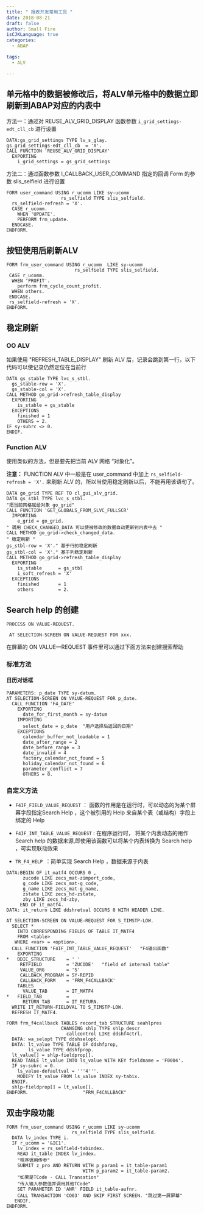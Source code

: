 ```yaml
---
title: " 报表开发常用工具 "
date: 2018-08-21
draft: false
author: Small Fire
isCJKLanguage: true
categories: 
  - ABAP

tags: 
  - ALV

---
```


## 单元格中的数据被修改后，将ALV单元格中的数据立即刷新到ABAP对应的内表中

方法一：通过对 REUSE_ALV_GRID_DISPLAY 函数参数 `i_grid_settings-edt_cll_cb` 进行设置

```ABAP
DATA:gs_grid_settings TYPE lv_s_glay. 
gs_grid_settings-edt_cll_cb  = 'X'.
CALL FUNCTION 'REUSE_ALV_GRID_DISPLAY'
  EXPORTING 
    i_grid_settings = gs_grid_settings
```

方法二：通过函数参数 I_CALLBACK_USER_COMMAND 指定的回调 Form 的参数 slis_selfield 进行设置

```ABAP
FORM user_command USING r_ucomm LIKE sy-ucomm
                    rs_selfield TYPE slis_selfield.
  rs_selfield-refresh = 'X'.
  CASE r_ucomm.
    WHEN 'UPDATE'.
    PERFORM frm_update.
  ENDCASE.
ENDFORM. 
```

## 按钮使用后刷新ALV

```ABAP
FORM frm_user_command USING r_ucomm  LIKE sy-ucomm
                         rs_selfield TYPE slis_selfield.
 CASE r_ucomm.
  WHEN 'PROFIT'.
    perform frm_cycle_count_profit.
  WHEN others.
 ENDCASE.
 rs_selfield-refresh = 'X'.
ENDFORM.
```

## 稳定刷新

### OO ALV

如果使用 "REFRESH_TABLE_DISPLAY" 刷新 ALV 后，记录会跳到第一行，以下代码可以使记录仍然定位在当前行 

```ABAP
DATA gs_stable TYPE lvc_s_stbl.
  gs_stable-row = 'X'.
  gs_stable-col = 'X'.
CALL METHOD go_grid->refresh_table_display
  EXPORTING
    is_stable = gs_stable
  EXCEPTIONS
    finished = 1
    OTHERS = 2.
IF sy-subrc <> 0.
ENDIF.
```

### Function ALV

使用类似的方法，但是要先把当前 ALV 网格 “对象化”。

**注意：** FUNCTION ALV 中一般是在 user_command 中加上 `rs_selfield-refresh = 'X'.` 来刷新 ALV 的，所以当使用稳定刷新以后，不能再用该语句了。

```ABAP
DATA go_grid TYPE REF TO cl_gui_alv_grid.
DATA gs_stbl TYPE lvc_s_stbl.
"把当前网格赋给对象 go_grid"
CALL FUNCTION 'GET_GLOBALS_FROM_SLVC_FULLSCR'
  IMPORTING
    e_grid = go_grid.
" 调用 CHECK_CHANGED_DATA 可以使被修改的数据自动更新到内表中去 "
CALL METHOD go_grid->check_changed_data.
" 稳定刷新 "
gs_stbl-row = 'X'." 基于行的稳定刷新
gs_stbl-col = 'X'." 基于列稳定刷新
CALL METHOD go_grid->refresh_table_display
  EXPORTING
    is_stable      = gs_stbl
    i_soft_refresh = 'X'
  EXCEPTIONS
    finished       = 1
    others         = 2.
```

## Search help 的创建

`PROCESS ON VALUE-REQUEST.`

` AT SELECTION-SCREEN ON VALUE-REQUEST FOR xxx.`

在屏幕的 ON VALUE—REQUEST 事件里可以通过下面方法来创建搜索帮助

### 标准方法

#### 日历对话框

```ABAP
PARAMETERS: p_date TYPE sy-datum.
AT SELECTION-SCREEN ON VALUE-REQUEST FOR p_date.
  CALL FUNCTION 'F4_DATE'
    EXPORTING
      date_for_first_month = sy-datum
    IMPORTING
      select_date = p_date  "用户选择后返回的日期"
    EXCEPTIONS
      calendar_buffer_not_loadable = 1
      date_after_range = 2
      date_before_range = 3
      date_invalid = 4
      factory_calendar_not_found = 5
      holiday_calendar_not_found = 6
      parameter_conflict = 7
      OTHERS = 8.
```

### 自定义方法

-   `F4IF_FIELD_VALUE_REQUEST` ： 函数的作用是在运行时，可以动态的为某个屏幕字段指定Search Help ，这个被引用的 Help 来自某个表（或结构）字段上绑定的 Help

-  `F4IF_INT_TABLE_VALUE_REQUEST` : 在程序运行时， 将某个内表动态的用作 Search help 的数据来源,即使用该函数可以将某个内表转换为 Search help ，可实现联动效果

- `TR_F4_HELP `：简单实现 Search Help ，数据来源于内表

```ABAP
DATA:BEGIN OF it_matf4 OCCURS 0 ,
      zucode LIKE zecs_mat-zimport_code,
      g_code LIKE zecs_mat-g_code,
      g_name LIKE zecs_mat-g_name,
      zstate LIKE zecs_hd-zstate,
      zby LIKE zecs_hd-zby,
     END OF it_matf4. 
DATA: it_return LIKE ddshretval OCCURS 0 WITH HEADER LINE.

AT SELECTION-SCREEN ON VALUE-REQUEST FOR S_TIMSTP-LOW.
  SELECT *
    INTO CORRESPONDING FIELDS OF TABLE IT_MATF4
    FROM <table>  
   WHERE <var> = <option>.
  CALL FUNCTION 'F4IF_INT_TABLE_VALUE_REQUEST'   "F4输出函数"
    EXPORTING
*   DDIC_STRUCTURE    = ' '
     RETFIELD         = 'ZUCODE'   "field of internal table"
     VALUE_ORG        = 'S'
     CALLBACK_PROGRAM = SY-REPID
     CALLBACK_FORM    = 'FRM_F4CALLBACK'
    TABLES
      VALUE_TAB       = IT_MATF4
*   FIELD_TAB         =
      RETURN_TAB      = IT_RETURN.
  WRITE IT_RETURN-FIELDVAL TO S_TIMSTP-LOW.
  REFRESH IT_MATF4.

FORM frm_f4callback TABLES record_tab STRUCTURE seahlpres
                    CHANGING shlp TYPE shlp_descr
                      callcontrol LIKE ddshf4ctrl.
  DATA: wa_selopt TYPE ddshselopt.
  DATA: lt_value TYPE TABLE OF ddshfprop,
        ls_value TYPE ddshfprop.
  lt_value[] = shlp-fieldprop[].
  READ TABLE lt_value INTO ls_value WITH KEY fieldname = 'F0004'.
  IF sy-subrc = 0.
    ls_value-defaultval = '''4'''.
    MODIFY lt_value FROM ls_value INDEX sy-tabix.
  ENDIF.
  shlp-fieldprop[] = lt_value[].
ENDFORM.                    "FRM_F4CALLBACK"
```

## 双击字段功能

```ABAP
FORM frm_user_command USING r_ucomm LIKE sy-ucomm
                        rs_selfield TYPE slis_selfield. 
  DATA lv_index TYPE i.
  IF r_ucomm = '&IC1'.
    lv_index = rs_selfield-tabindex.
    READ it_table INDEX lv_index.
    "程序调用传参"
    SUBMIT z_pro AND RETURN WITH p_param1 = it_table-param1
                            WITH p_param2 = it_table-param2.
    "如果是TCode - CALL Transation"
    "传入输入参数值并调用其他TCode"
    SET PARAMETER ID 'ANR' FIELD it_table-aufnr.
    CALL TRANSACTION 'CO03' AND SKIP FIRST SCREEN. "跳过第一屏屏幕"
   ENDIF.
ENDFORM.
```

